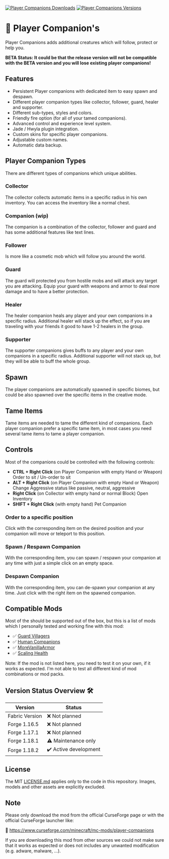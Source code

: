 [![Player Companions Downloads](http://cf.way2muchnoise.eu/full_552456_downloads.svg)](https://www.curseforge.com/minecraft/mc-mods/player-companions)
[![Player Companions Versions](http://cf.way2muchnoise.eu/versions/Minecraft_552456_all.svg)](https://www.curseforge.com/minecraft/mc-mods/player-companions)

# 🐾 Player Companion's

Player Companions adds additional creatures which will follow, protect or help you.

**BETA Status: It could be that the release version will not be compatible with the BETA version and you will lose existing player companions!**

## Features

- Persistent Player companions with dedicated item to easy spawn and despawn.
- Different player companion types like collector, follower, guard, healer and supporter.
- Different sub-types, styles and colors.
- Friendly fire option (for all of your tamed companions).
- Advanced control and experience level system.
- Jade / Hwyla plugin integration.
- Custom skins for specific player companions.
- Adjustable custom names.
- Automatic data backup.

## Player Companion Types

There are different types of companions which unique abilities.

### Collector

The collector collects automatic items in a specific radius in his own inventory.
You can access the inventory like a normal chest.

### Companion (wip)

The companion is a combination of the collector, follower and guard and has some additional features like text lines.

### Follower

Is more like a cosmetic mob which will follow you around the world.

### Guard

The guard will protected you from hostile mobs and will attack any target you are attacking.
Equip your guard with weapons and armor to deal more damage and to have a better protection.

### Healer

The healer companion heals any player and your own companions in a specific radius.
Additional healer will stack up the effect, so if you are traveling with your friends it good to have 1-2 healers in the group.

### Supporter

The supporter companions gives buffs to any player and your own companions in a specific radius.
Additional supporter will not stack up, but they will be able to buff the whole group.

## Spawn

The player companions are automatically spawned in specific biomes, but could be also spawned over the specific items in the creative mode.

## Tame Items

Tame items are needed to tame the different kind of companions.
Each player companion prefer a specific tame item, in most cases you need several tame items to tame a player companion.

## Controls

Most of the companions could be controlled with the following controls:

- **CTRL + Right Click** (on Player Companion with empty Hand or Weapon) Order to sit / Un-order to sit
- **ALT + Right Click** (on Player Companion with empty Hand or Weapon) Change Aggressive status like passive, neutral, aggressive
- **Right Click** (on Collector with empty hand or normal Block) Open Inventory
- **SHIFT + Right Click** (with empty hand) Pet Companion

### Order to a specific position

Click with the corresponding item on the desired position and your companion will move or teleport to this position.

### Spawn / Respawn Companion

With the corresponding item, you can spawn / respawn your companion at any time with just a simple click on an empty space.

### Despawn Companion

With the corresponding item, you can de-spawn your companion at any time. Just click with the right item on the spawned companion.

## Compatible Mods

Most of the should be supported out of the box, but this is a list of mods which I personally tested and working fine with this mod:

- ✅ [Guard Villagers][guard-villagers]
- ✅ [Human Companions][human_companions]
- ✅ [MoreVanillaArmor][morevanillaarmor]
- ✅ [Scaling Health][scaling-health]

Note: If the mod is not listed here, you need to test it on your own, if it works as expected.
I'm not able to test all different kind of mod combinations or mod packs.

## Version Status Overview 🛠️

| Version        | Status                |
| -------------- | --------------------- |
| Fabric Version | ❌ Not planned        |
| Forge 1.16.5   | ❌ Not planned        |
| Forge 1.17.1   | ❌ Not planned        |
| Forge 1.18.1   | ⚠️ Maintenance only   |
| Forge 1.18.2   | ✔️ Active development |

## License

The MIT [LICENSE.md](LICENSE.md) applies only to the code in this repository. Images, models and other assets are explicitly excluded.

## Note

Please only download the mod from the official CurseForge page or with the official CurseForge launcher like:

🚀 https://www.curseforge.com/minecraft/mc-mods/player-companions

If you are downloading this mod from other sources we could not make sure that it works as expected or does not includes any unwanted modification (e.g. adware, malware, ...).

[guard-villagers]: https://www.curseforge.com/minecraft/mc-mods/guard-villagers
[human_companions]: https://www.curseforge.com/minecraft/mc-mods/human-companions
[morevanillaarmor]: https://www.curseforge.com/minecraft/mc-mods/morevanillaarmor
[scaling-health]: https://www.curseforge.com/minecraft/mc-mods/scaling-health
